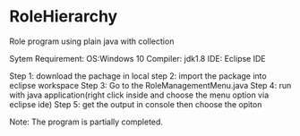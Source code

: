 # RoleHierarchy
Role program using plain java with collection


Sytem Requirement:
OS:Windows 10 
Compiler: jdk1.8
IDE: Eclipse IDE


Step 1: download the pachage in local 
step 2: import the package into eclipse workspace
Step 3: Go to  the RoleManagementMenu.java 
Step 4: run with java application(right click inside and choose the menu option via eclipse ide)
Step 5: get the output in console then choose the opiton


Note: The program is partially completed.
